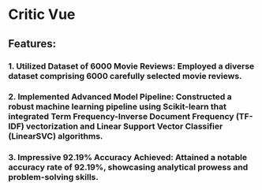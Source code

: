 ﻿# Critic Vue

 ## Features:

### 1. Utilized Dataset of 6000 Movie Reviews: Employed a diverse dataset comprising 6000 carefully selected movie reviews.

### 2. Implemented Advanced Model Pipeline: Constructed a robust machine learning pipeline using Scikit-learn that integrated Term Frequency-Inverse Document Frequency (TF-IDF) vectorization and Linear Support Vector Classifier (LinearSVC) algorithms.

### 3. Impressive 92.19% Accuracy Achieved: Attained a notable accuracy rate of 92.19%, showcasing analytical prowess and problem-solving skills.
